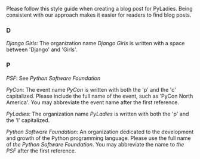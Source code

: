 Please follow this style guide when creating a blog post for PyLadies. Being consistent with our approach makes it easier for readers to find blog posts.

### D

*Django Girls*: The organization name *Django Girls* is written with a space between 'Django' and 'Girls'.

### P

*PSF*: See *Python Software Foundation*

*PyCon*: The event name *PyCon* is written with both the 'p' and the 'c' capitalized. Please include the full name of the event, such as 'PyCon North America'. You may abbreviate the event name after the first reference.

*PyLadies*: The organization name *PyLadies* is written with both the 'p' and the 'l' capitalized.

*Python Software Foundation*: An organization dedicated to the development and growth of the Python programming language. Please use the full name of *the Python Software Foundation*. You may abbreviate the name to *the PSF* after the first reference.
